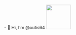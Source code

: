 </div>
<br>
<div align="center">
  - 👋 Hi, I’m @outis64
<img src="https://raw.githubusercontent.com/twitter/.github/main/profile/twitter-banner.png" height="80
</div>
<br>
<div align="center">
</div>

